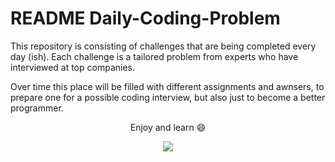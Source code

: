 # README Daily-Coding-Problem

This repository is consisting of challenges that are being completed every day (ish). Each challenge is a tailored problem from experts who have interviewed at top companies.

Over time this place will be filled with different assignments and awnsers, to prepare one for a possible coding interview, but also just to become a better programmer.

<p style="text-align: center">Enjoy and learn 😄</p>

<div style="text-align:center"><img src="https://media.giphy.com/media/vFKqnCdLPNOKc/giphy.gif" /></div>